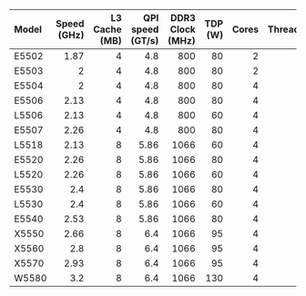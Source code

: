 | Model   |   Speed (GHz) |   L3 Cache (MB) |   QPI speed (GT/s) |   DDR3 Clock (MHz) |   TDP (W) |   Cores |   Threads | Turbo-Boost   |
|:--------|--------------:|----------------:|-------------------:|-------------------:|----------:|--------:|----------:|:--------------|
| E5502   |          1.87 |               4 |               4.8  |                800 |        80 |       2 |         2 | No            |
| E5503   |          2    |               4 |               4.8  |                800 |        80 |       2 |         2 | No            |
| E5504   |          2    |               4 |               4.8  |                800 |        80 |       4 |         4 | No            |
| E5506   |          2.13 |               4 |               4.8  |                800 |        80 |       4 |         4 | No            |
| L5506   |          2.13 |               4 |               4.8  |                800 |        60 |       4 |         4 | No            |
| E5507   |          2.26 |               4 |               4.8  |                800 |        80 |       4 |         4 | No            |
| L5518   |          2.13 |               8 |               5.86 |               1066 |        60 |       4 |         8 | Yes           |
| E5520   |          2.26 |               8 |               5.86 |               1066 |        80 |       4 |         8 | Yes           |
| L5520   |          2.26 |               8 |               5.86 |               1066 |        60 |       4 |         8 | Yes           |
| E5530   |          2.4  |               8 |               5.86 |               1066 |        80 |       4 |         8 | Yes           |
| L5530   |          2.4  |               8 |               5.86 |               1066 |        60 |       4 |         8 | Yes           |
| E5540   |          2.53 |               8 |               5.86 |               1066 |        80 |       4 |         8 | Yes           |
| X5550   |          2.66 |               8 |               6.4  |               1066 |        95 |       4 |         8 | Yes           |
| X5560   |          2.8  |               8 |               6.4  |               1066 |        95 |       4 |         8 | Yes           |
| X5570   |          2.93 |               8 |               6.4  |               1066 |        95 |       4 |         8 | Yes           |
| W5580   |          3.2  |               8 |               6.4  |               1066 |       130 |       4 |         8 | Yes           |